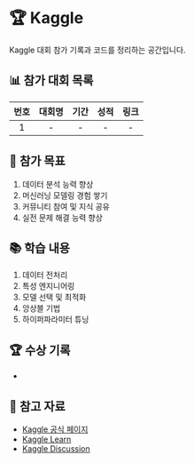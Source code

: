 # 🏆 Kaggle

Kaggle 대회 참가 기록과 코드를 정리하는 공간입니다.

## 📊 참가 대회 목록

| 번호 | 대회명 | 기간 | 성적 | 링크 |
|:---:|:---:|:---:|:---:|:---:|
| 1 | - | - | - | - |

## 🎯 참가 목표
1. 데이터 분석 능력 향상
2. 머신러닝 모델링 경험 쌓기
3. 커뮤니티 참여 및 지식 공유
4. 실전 문제 해결 능력 향상

## 📚 학습 내용
1. 데이터 전처리
2. 특성 엔지니어링
3. 모델 선택 및 최적화
4. 앙상블 기법
5. 하이퍼파라미터 튜닝

## 🏆 수상 기록
- 

## 📌 참고 자료
- [Kaggle 공식 페이지](https://www.kaggle.com/)
- [Kaggle Learn](https://www.kaggle.com/learn)
- [Kaggle Discussion](https://www.kaggle.com/discussion)
